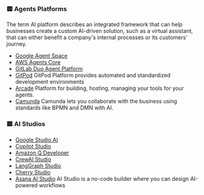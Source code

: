 
### 🟨 Agents Platforms
The term AI platform describes an integrated framework that can help businesses create a custom AI-driven solution, such as a virtual assistant, that can either benefit a company's internal processes or its customers' journey.

- [Google Agent Space](https://cloud.google.com/products/agentspace?hl=es)
- [AWS Agents Core](https://aws.amazon.com/bedrock/agentcore/)
- [GitLab Duo Agent Platform](https://about.gitlab.com/gitlab-duo/agent-platform/)
- [GitPod](https://www.gitpod.io/) GitPod Platform provides automated and standardized development environments
- [Arcade](https://www.arcade.dev/)  Platform for building, hosting, managing your tools for your agents.
- [Camunda](https://camunda.com/)   Camunda lets you collaborate with the business using standards like BPMN and DMN with AI.

### 🟨 AI Studios
- [Google Studio AI](https://aistudio.google.com/)
- [Copilot Studio](https://www.microsoft.com/en-us/microsoft-copilot/blog/copilot-studio/)
- [Amazon Q Developer](https://aws.amazon.com/es/q/developer/)
- [CrewAI Studio](https://github.com/strnad/CrewAI-Studio)
- [LangGraph Studio](https://blog.langchain.com/langgraph-studio-the-first-agent-ide/)
- [Cherry Studio](https://www.cherry-ai.com/)
- [Asana AI Studio](https://asana.com/) AI Studio is a no-code builder where you can design AI-powered workflows




 
